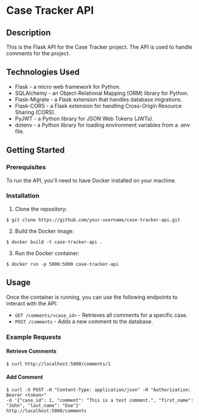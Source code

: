 # Case Tracker API

## Description

This is the Flask API for the Case Tracker project. The API is used to handle comments for the project.

## Technologies Used

- Flask - a micro web framework for Python.
- SQLAlchemy - an Object-Relational Mapping (ORM) library for Python.
- Flask-Migrate - a Flask extension that handles database migrations.
- Flask-CORS - a Flask extension for handling Cross-Origin Resource Sharing (CORS).
- PyJWT - a Python library for JSON Web Tokens (JWTs).
- dotenv - a Python library for loading environment variables from a .env file.

## Getting Started

### Prerequisites

To run the API, you'll need to have Docker installed on your machine.

### Installation

1. Clone the repository:
```console
$ git clone https://github.com/your-username/case-tracker-api.git
```

2. Build the Docker image:
```console
$ docker build -t case-tracker-api .
```

3. Run the Docker container:
```console
$ docker run -p 5000:5000 case-tracker-api
```

## Usage

Once the container is running, you can use the following endpoints to interact with the API:

- `GET /comments/<case_id>` - Retrieves all comments for a specific case.
- `POST /comments` - Adds a new comment to the database.

### Example Requests

#### Retrieve Comments
```console
$ curl http://localhost:5000/comments/1
```

#### Add Comment
```console
$ curl -X POST -H "Content-Type: application/json" -H "Authorization: Bearer <token>"
-d '{"case_id": 1, "comment": "This is a test comment.", "first_name": "John", "last_name": "Doe"}'
http://localhost:5000/comments
```